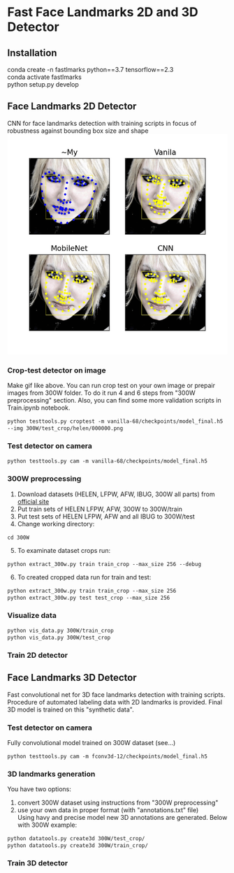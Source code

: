 # Fast Face Landmarks 2D and 3D Detector

## Installation
conda create -n fastlmarks python==3.7 tensorflow==2.3    
conda activate fastlmarks    
python setup.py develop

## Face Landmarks 2D Detector
CNN for face landmarks detection with training scripts in focus of robustness against bounding box size and shape
<img src="ezgif-2-7fa0691c7c.gif"/></img>

### Crop-test detector on image 
Make gif like above. You can run crop test on your own image or prepair images from 300W folder.
To do it run 4 and 6 steps from "300W preprocessing" section.
Also, you can find some more validation scripts in Train.ipynb notebook. 
```buildoutcfg
python testtools.py croptest -m vanilla-68/checkpoints/model_final.h5 --img 300W/test_crop/helen/000000.png
```
### Test detector on camera

```buildoutcfg
python testtools.py cam -m vanilla-68/checkpoints/model_final.h5
```
### 300W preprocessing
1. Download datasets (HELEN, LFPW, AFW, IBUG, 300W all parts) from [official site](https://ibug.doc.ic.ac.uk/resources/facial-point-annotations/)
2. Put train sets of HELEN LFPW, AFW, 300W to 300W/train
3. Put test sets of HELEN LFPW, AFW and all IBUG to 300W/test
4. Change working directory:

````buildoutcfg
cd 300W
````

5. To examinate dataset crops run:    

````buildoutcfg
python extract_300w.py train train_crop --max_size 256 --debug
````

6. To created cropped data run for train and test:

````buildoutcfg
python extract_300w.py train train_crop --max_size 256
python extract_300w.py test test_crop --max_size 256
````

### Visualize data

```buildoutcfg
python vis_data.py 300W/train_crop
python vis_data.py 300W/test_crop
```

### Train 2D detector


## Face Landmarks 3D Detector
Fast convolutional net for 3D face landmarks detection with training scripts. 
Procedure of automated labeling data with 2D landmarks is provided. 
Final 3D model is trained on this "synthetic data".

### Test detector on camera
Fully convolutional model trained on 300W dataset (see...)
```buildoutcfg
python testtools.py cam -m fconv3d-12/checkpoints/model_final.h5
```

### 3D landmarks generation
You have two options: 
1. convert 300W dataset using instructions from "300W preprocessing" 
2. use your own data in proper format (with "annotations.txt" file)    
Using havy and precise model new 3D annotations are generated. Below with 300W example:
```buildoutcfg
python datatools.py create3d 300W/test_crop/
python datatools.py create3d 300W/train_crop/
```
### Train 3D detector
